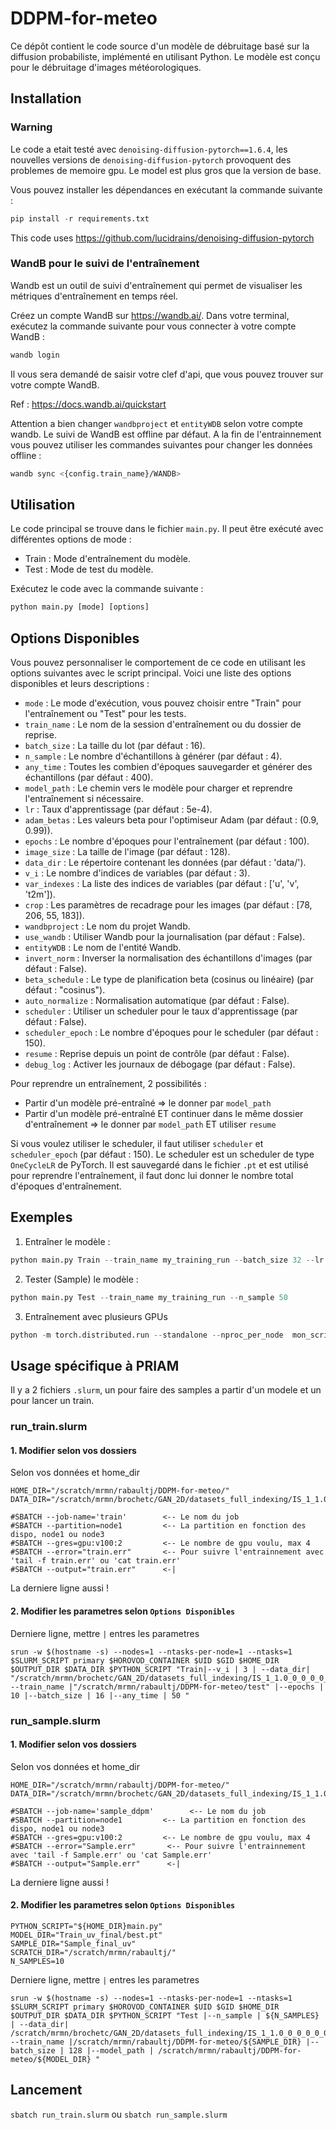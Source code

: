 # DDPM-for-meteo

Ce dépôt contient le code source d'un modèle de débruitage basé sur la diffusion probabiliste, implémenté en utilisant Python. Le modèle est conçu pour le débruitage d'images météorologiques.



## Installation
### Warning

Le code a etait testé avec `denoising-diffusion-pytorch==1.6.4`, les nouvelles versions de `denoising-diffusion-pytorch` provoquent des problemes de memoire gpu. 
Le model est plus gros que la version de base.


Vous pouvez installer les dépendances en exécutant la commande suivante :

```python
pip install -r requirements.txt
```

This code uses https://github.com/lucidrains/denoising-diffusion-pytorch

### WandB pour le suivi de l'entraînement

Wandb est un outil de suivi d'entraînement qui permet de visualiser les métriques d'entraînement en temps réel.

Créez un compte WandB sur https://wandb.ai/.
Dans votre terminal, exécutez la commande suivante pour vous connecter à votre compte WandB :
```bash
wandb login
```

Il vous sera demandé de saisir votre clef d'api, que vous pouvez trouver sur votre compte WandB.

Ref : https://docs.wandb.ai/quickstart

Attention a bien changer `wandbproject` et `entityWDB` selon votre compte wandb.
Le suivi de WandB est offline par défaut. A la fin de l'entrainnement vous pouvez utiliser les commandes suivantes pour changer les données offline :

```bash
wandb sync <{config.train_name}/WANDB>
```

## Utilisation

Le code principal se trouve dans le fichier `main.py`. Il peut être exécuté avec différentes options de mode :

- Train : Mode d'entraînement du modèle.
- Test : Mode de test du modèle.

Exécutez le code avec la commande suivante :

```python
python main.py [mode] [options]
```

## Options Disponibles

Vous pouvez personnaliser le comportement de ce code en utilisant les options suivantes avec le script principal. Voici une liste des options disponibles et leurs descriptions :

- `mode` : Le mode d'exécution, vous pouvez choisir entre "Train" pour l'entraînement ou "Test" pour les tests.
- `train_name` : Le nom de la session d'entraînement ou du dossier de reprise.
- `batch_size` : La taille du lot (par défaut : 16).
- `n_sample` : Le nombre d'échantillons à générer (par défaut : 4).
- `any_time` : Toutes les combien d'époques sauvegarder et générer des échantillons (par défaut : 400).
- `model_path` : Le chemin vers le modèle pour charger et reprendre l'entraînement si nécessaire.
- `lr` : Taux d'apprentissage (par défaut : 5e-4).
- `adam_betas` : Les valeurs beta pour l'optimiseur Adam (par défaut : (0.9, 0.99)).
- `epochs` : Le nombre d'époques pour l'entraînement (par défaut : 100).
- `image_size` : La taille de l'image (par défaut : 128).
- `data_dir` : Le répertoire contenant les données (par défaut : 'data/').
- `v_i` : Le nombre d'indices de variables (par défaut : 3).
- `var_indexes` : La liste des indices de variables (par défaut : ['u', 'v', 't2m']).
- `crop` : Les paramètres de recadrage pour les images (par défaut : [78, 206, 55, 183]).
- `wandbproject` : Le nom du projet Wandb.
- `use_wandb` : Utiliser Wandb pour la journalisation (par défaut : False).
- `entityWDB` : Le nom de l'entité Wandb.
- `invert_norm` : Inverser la normalisation des échantillons d'images (par défaut : False).
- `beta_schedule` : Le type de planification beta (cosinus ou linéaire) (par défaut : "cosinus").
- `auto_normalize` : Normalisation automatique (par défaut : False).
- `scheduler` : Utiliser un scheduler pour le taux d'apprentissage (par défaut : False).
- `scheduler_epoch` : Le nombre d'époques pour le scheduler (par défaut : 150).
- `resume` : Reprise depuis un point de contrôle (par défaut : False).
- `debug_log` : Activer les journaux de débogage (par défaut : False).

Pour reprendre un entraînement, 2 possibilités :

- Partir d'un modèle pré-entraîné => le donner par `model_path`
- Partir d'un modèle pré-entraîné ET continuer dans le même dossier d'entraînement => le donner par `model_path` ET utiliser `resume`

Si vous voulez utiliser le scheduler, il faut utiliser `scheduler` et `scheduler_epoch` (par défaut : 150). Le scheduler est un scheduler de type `OneCycleLR` de PyTorch. Il est sauvegardé dans le fichier `.pt` et est utilisé pour reprendre l'entraînement, il faut donc lui donner le nombre total d'époques d'entraînement.

## Exemples

1. Entraîner le modèle :


```python
python main.py Train --train_name my_training_run --batch_size 32 --lr 1e-4 --epochs 50
```

2. Tester (Sample) le modèle :


```python
python main.py Test --train_name my_training_run --n_sample 50
```

3. Entraînement avec plusieurs GPUs 
```python
python -m torch.distributed.run --standalone --nproc_per_node  mon_script.py Train --train_name my_training_run --batch_size 32 --lr 0.001 --epochs 50
```
## Usage spécifique à PRIAM

Il y a 2 fichiers `.slurm`, un pour faire des samples a partir d'un modele et un pour lancer un train. 

### run_train.slurm

#### 1. Modifier selon vos dossiers 

Selon vos données et home_dir
```
HOME_DIR="/scratch/mrmn/rabaultj/DDPM-for-meteo/"
DATA_DIR="/scratch/mrmn/brochetc/GAN_2D/datasets_full_indexing/IS_1_1.0_0_0_0_0_0_256_done/"
```
```
#SBATCH --job-name='train'        <-- Le nom du job
#SBATCH --partition=node1         <-- La partition en fonction des dispo, node1 ou node3
#SBATCH --gres=gpu:v100:2         <-- Le nombre de gpu voulu, max 4
#SBATCH --error="train.err"       <-- Pour suivre l'entrainnement avec 'tail -f train.err' ou 'cat train.err'
#SBATCH --output="train.err"      <-|
```

La derniere ligne aussi !

#### 2. Modifier les parametres selon `Options Disponibles`
Derniere ligne, mettre `|` entres les parametres
```
srun -w $(hostname -s) --nodes=1 --ntasks-per-node=1 --ntasks=1 $SLURM_SCRIPT primary $HOROVOD_CONTAINER $UID $GID $HOME_DIR $OUTPUT_DIR $DATA_DIR $PYTHON_SCRIPT "Train|--v_i | 3 | --data_dir| "/scratch/mrmn/brochetc/GAN_2D/datasets_full_indexing/IS_1_1.0_0_0_0_0_0_256_done/"| --train_name |"/scratch/mrmn/rabaultj/DDPM-for-meteo/test" |--epochs | 10 |--batch_size | 16 |--any_time | 50 "
```

### run_sample.slurm

#### 1. Modifier selon vos dossiers 

Selon vos données et home_dir
```
HOME_DIR="/scratch/mrmn/rabaultj/DDPM-for-meteo/"
DATA_DIR="/scratch/mrmn/brochetc/GAN_2D/datasets_full_indexing/IS_1_1.0_0_0_0_0_0_256_done/"
```
```
#SBATCH --job-name='sample_ddpm'        <-- Le nom du job
#SBATCH --partition=node1         <-- La partition en fonction des dispo, node1 ou node3
#SBATCH --gres=gpu:v100:2         <-- Le nombre de gpu voulu, max 4
#SBATCH --error="Sample.err"       <-- Pour suivre l'entrainnement avec 'tail -f Sample.err' ou 'cat Sample.err'
#SBATCH --output="Sample.err"      <-|
```

La derniere ligne aussi !

#### 2. Modifier les parametres selon `Options Disponibles`

```
PYTHON_SCRIPT="${HOME_DIR}main.py"
MODEL_DIR="Train_uv_final/best.pt"
SAMPLE_DIR="Sample_final_uv"
SCRATCH_DIR="/scratch/mrmn/rabaultj/"
N_SAMPLES=10
```

Derniere ligne, mettre `|` entres les parametres
```
srun -w $(hostname -s) --nodes=1 --ntasks-per-node=1 --ntasks=1 $SLURM_SCRIPT primary $HOROVOD_CONTAINER $UID $GID $HOME_DIR $OUTPUT_DIR $DATA_DIR $PYTHON_SCRIPT "Test |--n_sample | ${N_SAMPLES} | --data_dir| /scratch/mrmn/brochetc/GAN_2D/datasets_full_indexing/IS_1_1.0_0_0_0_0_0_256_done/| --train_name |/scratch/mrmn/rabaultj/DDPM-for-meteo/${SAMPLE_DIR} |--batch_size | 128 |--model_path | /scratch/mrmn/rabaultj/DDPM-for-meteo/${MODEL_DIR} "
```
## Lancement

`sbatch run_train.slurm` ou `sbatch run_sample.slurm`



